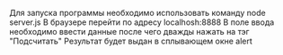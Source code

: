 Для запуска программы необходимо использовать команду node server.js
В браузере перейти по адресу localhosh:8888
В поле ввода необходимо ввести данные после чего дважды нажать на тэг "Подсчитать"
Результат будет выдан в сплывающем окне alert